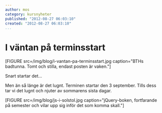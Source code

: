 ```yaml
---
author: mos
category: kursnyheter
published: "2012-08-27 06:03:10"
created: "2012-08-27 06:03:10"
...
```

I väntan på terminsstart
==================================

[FIGURE src=/img/blog/i-vantan-pa-terminsstart.jpg caption="BTHs badtunna. Tomt och stilla, endast posten är vaken."]

Snart startar det...

Men än så länge är det lugnt. Terminen startar den 3 september. Tills dess tar vi det lugnt och njuter av sommarens sista dagar.

[FIGURE src=/img/blog/js-i-solstol.jpg caption="jQuery-boken, fortfarande på semester och vilar upp sig inför det som komma skall."]
